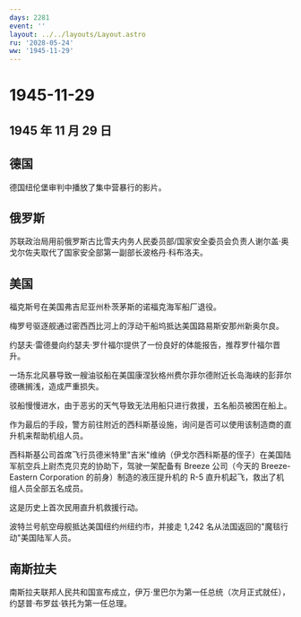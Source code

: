 ```yaml
---
days: 2281
event: ''
layout: ../../layouts/Layout.astro
ru: '2028-05-24'
ww: '1945-11-29'
---
```


# 1945-11-29

## 1945 年 11 月 29 日

## 德国

德国纽伦堡审判中播放了集中营暴行的影片。

## 俄罗斯

苏联政治局用前俄罗斯古比雪夫内务人民委员部/国家安全委员会负责人谢尔盖·奥戈尔佐夫取代了国家安全部第一副部长波格丹·科布洛夫。

## 美国

福克斯号在美国弗吉尼亚州朴茨茅斯的诺福克海军船厂退役。

梅罗号驱逐舰通过密西西比河上的浮动干船坞抵达美国路易斯安那州新奥尔良。

约瑟夫·雷德曼向约瑟夫·罗什福尔提供了一份良好的体能报告，推荐罗什福尔晋升。

一场东北风暴导致一艘油驳船在美国康涅狄格州费尔菲尔德附近长岛海峡的彭菲尔德礁搁浅，造成严重损失。

驳船慢慢进水，由于恶劣的天气导致无法用船只进行救援，五名船员被困在船上。

作为最后的手段，警方前往附近的西科斯基设施，询问是否可以使用该制造商的直升机来帮助机组人员。

西科斯基公司首席飞行员德米特里"吉米"维纳（伊戈尔西科斯基的侄子）在美国陆军航空兵上尉杰克贝克的协助下，驾驶一架配备有
Breeze 公司（今天的 Breeze-Eastern Corporation
的前身）制造的液压提升机的 R-5 直升机起飞，救出了机组人员全部五名成员。

这是历史上首次民用直升机救援行动。

波特兰号航空母舰抵达美国纽约州纽约市，并接走 1,242
名从法国返回的"魔毯行动"美国陆军人员。

## 南斯拉夫

南斯拉夫联邦人民共和国宣布成立，伊万·里巴尔为第一任总统（次月正式就任），约瑟普·布罗兹·铁托为第一任总理。
